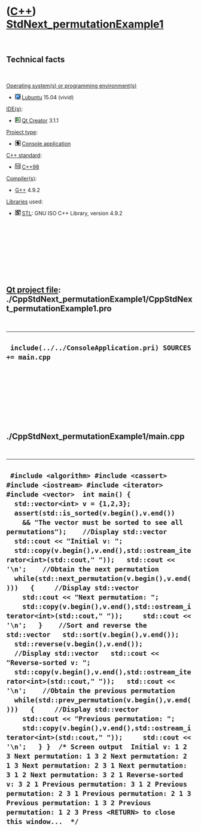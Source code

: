 
 

 

 

 

 

([C++](Cpp.md)) [StdNext\_permutationExample1](CppStdNext_permutationExample1.md)
===================================================================================

 

Technical facts
---------------

 

[Operating system(s) or programming environment(s)](CppOs.md)

-   ![Lubuntu](PicLubuntu.png) [Lubuntu](CppLubuntu.md) 15.04 (vivid)

[IDE(s)](CppIde.md):

-   ![Qt Creator](PicQtCreator.png) [Qt Creator](CppQtCreator.md) 3.1.1

[Project type](CppQtProjectType.md):

-   ![console](PicConsole.png) [Console
    application](CppConsoleApplication.md)

[C++ standard](CppStandard.md):

-   ![C++98](PicCpp98.png) [C++98](Cpp98.md)

[Compiler(s)](CppCompiler.md):

-   [G++](CppGpp.md) 4.9.2

[Libraries](CppLibrary.md) used:

-   ![STL](PicStl.png) [STL](CppStl.md): GNU ISO C++ Library, version
    4.9.2

 

 

 

 

 

[Qt project file](CppQtProjectFile.md): ./CppStdNext\_permutationExample1/CppStdNext\_permutationExample1.pro
--------------------------------------------------------------------------------------------------------------

 

  --------------------------------------------------------------
  ` include(../../ConsoleApplication.pri) SOURCES += main.cpp`
  --------------------------------------------------------------

 

 

 

 

 

./CppStdNext\_permutationExample1/main.cpp
------------------------------------------

 

  ------------------------------------------------------------------------------------------------------------------------------------------------------------------------------------------------------------------------------------------------------------------------------------------------------------------------------------------------------------------------------------------------------------------------------------------------------------------------------------------------------------------------------------------------------------------------------------------------------------------------------------------------------------------------------------------------------------------------------------------------------------------------------------------------------------------------------------------------------------------------------------------------------------------------------------------------------------------------------------------------------------------------------------------------------------------------------------------------------------------------------------------------------------------------------------------------------------------------------------------------------------------------------------------------------------------------------------------------------------------------------------------------------------------------------------------------------------------------------------------------------------------------------------------------------------------------------------------------------------
  ` #include <algorithm> #include <cassert> #include <iostream> #include <iterator> #include <vector>  int main() {   std::vector<int> v = {1,2,3};    assert(std::is_sorted(v.begin(),v.end())     && "The vector must be sorted to see all permutations");    //Display std::vector   std::cout << "Initial v: ";   std::copy(v.begin(),v.end(),std::ostream_iterator<int>(std::cout," "));   std::cout << '\n';    //Obtain the next permutation   while(std::next_permutation(v.begin(),v.end()))   {     //Display std::vector     std::cout << "Next permutation: ";     std::copy(v.begin(),v.end(),std::ostream_iterator<int>(std::cout," "));     std::cout << '\n';   }    //Sort and reverse the std::vector   std::sort(v.begin(),v.end());   std::reverse(v.begin(),v.end());    //Display std::vector   std::cout << "Reverse-sorted v: ";   std::copy(v.begin(),v.end(),std::ostream_iterator<int>(std::cout," "));   std::cout << '\n';    //Obtain the previous permutation   while(std::prev_permutation(v.begin(),v.end()))   {     //Display std::vector     std::cout << "Previous permutation: ";     std::copy(v.begin(),v.end(),std::ostream_iterator<int>(std::cout," "));     std::cout << '\n';   } }  /* Screen output  Initial v: 1 2 3 Next permutation: 1 3 2 Next permutation: 2 1 3 Next permutation: 2 3 1 Next permutation: 3 1 2 Next permutation: 3 2 1 Reverse-sorted v: 3 2 1 Previous permutation: 3 1 2 Previous permutation: 2 3 1 Previous permutation: 2 1 3 Previous permutation: 1 3 2 Previous permutation: 1 2 3 Press <RETURN> to close this window...  */`
  ------------------------------------------------------------------------------------------------------------------------------------------------------------------------------------------------------------------------------------------------------------------------------------------------------------------------------------------------------------------------------------------------------------------------------------------------------------------------------------------------------------------------------------------------------------------------------------------------------------------------------------------------------------------------------------------------------------------------------------------------------------------------------------------------------------------------------------------------------------------------------------------------------------------------------------------------------------------------------------------------------------------------------------------------------------------------------------------------------------------------------------------------------------------------------------------------------------------------------------------------------------------------------------------------------------------------------------------------------------------------------------------------------------------------------------------------------------------------------------------------------------------------------------------------------------------------------------------------------------

 

 

 

 

 

 

